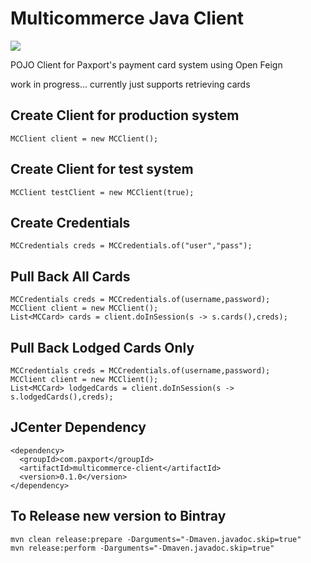 Multicommerce Java Client
===================

<a href="https://travis-ci.org/paxport/multicommerce-client" target="_blank"><img src="https://api.travis-ci.org/paxport/multicommerce-client.svg?branch=master"/></a>

POJO Client for Paxport's payment card system using Open Feign

work in progress... currently just supports retrieving cards

## Create Client for production system

    MCClient client = new MCClient();
    
## Create Client for test system

    MCClient testClient = new MCClient(true);
    
## Create Credentials

    MCCredentials creds = MCCredentials.of("user","pass");
    
## Pull Back All Cards

    MCCredentials creds = MCCredentials.of(username,password);
    MCClient client = new MCClient();
    List<MCCard> cards = client.doInSession(s -> s.cards(),creds);
    
## Pull Back Lodged Cards Only

    MCCredentials creds = MCCredentials.of(username,password);
    MCClient client = new MCClient();
    List<MCCard> lodgedCards = client.doInSession(s -> s.lodgedCards(),creds);
  
## JCenter Dependency

    <dependency>
      <groupId>com.paxport</groupId>
      <artifactId>multicommerce-client</artifactId>
      <version>0.1.0</version>
    </dependency>

## To Release new version to Bintray

    mvn clean release:prepare -Darguments="-Dmaven.javadoc.skip=true"
    mvn release:perform -Darguments="-Dmaven.javadoc.skip=true"

